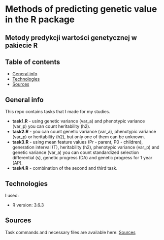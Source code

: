 # Methods of predicting genetic value in the R package
## Metody predykcji wartości genetycznej w pakiecie R

## Table of contents
* [General info](#general-info)
* [Technologies](#technologies)
* [Sources](#sources)

## General info
This repo contains tasks that I made for my studies. 
- **task1.R** - using genetic variance (var_a) and phenotypic variance (var_p) you can count heritability (h2).
- **task2.R** - you can count genetic variance (var_a), phenotypic variance (var_p) or heritability (h2), but only one of them can be unknown.
- **task3.R** - using mean feature values (Pr - parent, P0 - children), generation interval (T), heritability (h2), phenotypic variance (var_p) and genetic variance (var_a) you can count standardized selection differential (s), genetic progress (DA) and genetic progress for 1 year (AP).
- **task4.R** - combination of the second and third task.
	
## Technologies
I used:
* R version: 3.6.3

## Sources
Task commands and necessary files are available here:
[Sources](https://github.com/klaudiafaltyn/Methods-of-predicting-genetic-value-in-the-R-package/tree/master/src)
